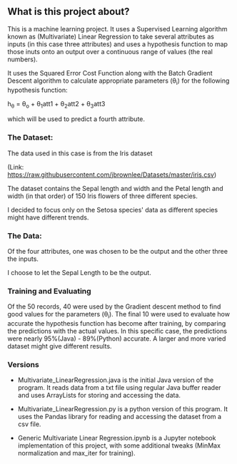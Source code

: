 ## What is this project about?

This is a machine learning project. It uses a Supervised Learning algorithm known as (Multivariate) Linear Regression to take several attributes as inputs (in this case three attributes) and uses a hypothesis function to map those inuts onto an output over a continuous range of values (the real numbers).

It uses the Squared Error Cost Function along with the Batch Gradient Descent algorithm to calculate appropriate parameters (&theta;<sub>i</sub>) for the following hypothesis function:

h<sub>&theta;</sub> = &theta;<sub>o</sub> + &theta;<sub>1</sub>att1 + &theta;<sub>2</sub>att2 + &theta;<sub>3</sub>att3

which will be used to predict a fourth attribute.

### The Dataset:

The data used in this case is from the Iris dataset 

(Link: https://raw.githubusercontent.com/jbrownlee/Datasets/master/iris.csv)

The dataset contains the Sepal length and width and the Petal length and width (in that order) of 150 Iris flowers of three different species.

I decided to focus only on the Setosa species' data as different species might have different trends.

### The Data:

Of the four attributes, one was chosen to be the output and the other three the inputs.

I choose to let the Sepal Length to be the output.

### Training and Evaluating

Of the 50 records, 40 were used by the Gradient descent method to find good values for the parameters (&theta;<sub>i</sub>). The final 10 were used to evaluate how accurate the hypothesis function has become after training, by comparing the predictions with the actual values. In this specific case, the predictions were nearly 95%(Java) - 89%(Python) accurate. A larger and more varied dataset might give different results.

### Versions

* Multivariate_LinearRegression.java is the initial Java version of the program. It reads data from a txt file using regular Java buffer reader and uses ArrayLists for storing and accessing the data.

* Multivariate_LinearRegression.py is a python version of this program. It uses the Pandas library for reading and accessing the dataset from a csv file.

* Generic Multivariate Linear Regression.ipynb is a Jupyter notebook implementation of this project, with some additional tweaks (MinMax normalization and max_iter for training).